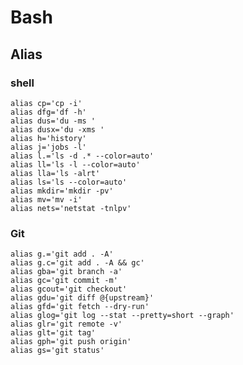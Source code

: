 # Bash
## Alias
### shell
    alias cp='cp -i'
    alias dfg='df -h'
    alias dus='du -ms '
    alias dusx='du -xms '
    alias h='history'
    alias j='jobs -l'
    alias l.='ls -d .* --color=auto'
    alias ll='ls -l --color=auto'
    alias lla='ls -alrt'
    alias ls='ls --color=auto'
    alias mkdir='mkdir -pv'
    alias mv='mv -i'
    alias nets='netstat -tnlpv'

### Git
    alias g.='git add . -A'
    alias g.c='git add . -A && gc'
    alias gba='git branch -a'
    alias gc='git commit -m'
    alias gcout='git checkout'
    alias gdu='git diff @{upstream}'
    alias gfd='git fetch --dry-run'
    alias glog='git log --stat --pretty=short --graph'
    alias glr='git remote -v'
    alias glt='git tag'
    alias gph='git push origin'
    alias gs='git status'
